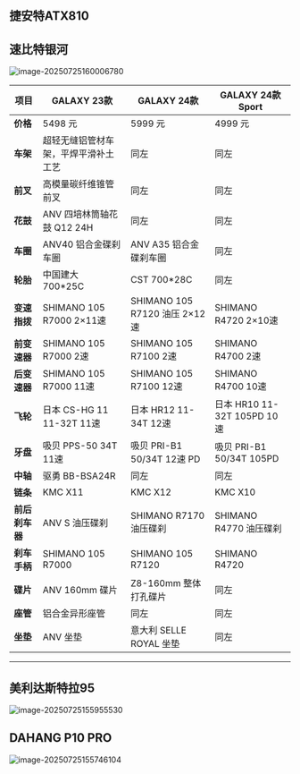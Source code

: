 ## 捷安特ATX810



## 速比特银河

![image-20250725160006780](https://raw.githubusercontent.com/joshzhong66/Pibced/main/blog-images/2025/07/25/4c011ad96dd81cec4cbedd281135fa4f-image-20250725160006780-302798.png)

| 项目           | GALAXY 23款                          | GALAXY 24款                   | GALAXY 24款 Sport           |
| -------------- | ------------------------------------ | ----------------------------- | --------------------------- |
| **价格**       | 5498 元                              | 5999 元                       | 4999 元                     |
| **车架**       | 超轻无缝铝管材车架，平焊平滑补土工艺 | 同左                          | 同左                        |
| **前叉**       | 高模量碳纤维锥管前叉                 | 同左                          | 同左                        |
| **花鼓**       | ANV 四培林筒轴花鼓 Q12 24H           | 同左                          | 同左                        |
| **车圈**       | ANV40 铝合金碟刹车圈                 | ANV A35 铝合金碟刹车圈        | 同左                        |
| **轮胎**       | 中国建大 700*25C                     | CST 700*28C                   | 同左                        |
| **变速指拨**   | SHIMANO 105 R7000 2×11速             | SHIMANO 105 R7120 油压 2×12速 | SHIMANO R4720 2×10速        |
| **前变速器**   | SHIMANO 105 R7000 2速                | SHIMANO 105 R7100 2速         | SHIMANO R4700 2速           |
| **后变速器**   | SHIMANO 105 R7000 11速               | SHIMANO 105 R7100 12速        | SHIMANO R4700 10速          |
| **飞轮**       | 日本 CS-HG 11 11-32T 11速            | 日本 HR12 11-34T 12速         | 日本 HR10 11-32T 105PD 10速 |
| **牙盘**       | 吸贝 PPS-50 34T 11速                 | 吸贝 PRI-B1 50/34T 12速 PD    | 吸贝 PRI-B1 50/34T 105PD    |
| **中轴**       | 驱勇 BB-BSA24R                       | 同左                          | 同左                        |
| **链条**       | KMC X11                              | KMC X12                       | KMC X10                     |
| **前后刹车器** | ANV S 油压碟刹                       | SHIMANO R7170 油压碟刹        | SHIMANO R4770 油压碟刹      |
| **刹车手柄**   | SHIMANO 105 R7000                    | SHIMANO 105 R7120             | SHIMANO R4720               |
| **碟片**       | ANV 160mm 碟片                       | Z8-160mm 整体打孔碟片         | 同左                        |
| **座管**       | 铝合金异形座管                       | 同左                          | 同左                        |
| **坐垫**       | ANV 坐垫                             | 意大利 SELLE ROYAL 坐垫       | 同左                        |

------



## 美利达斯特拉95

![image-20250725155955530](https://raw.githubusercontent.com/joshzhong66/Pibced/main/blog-images/2025/07/25/093716611a352dae3621d313c438971d-image-20250725155955530-7f82be.png)

## DAHANG P10 PRO

![image-20250725155746104](https://raw.githubusercontent.com/joshzhong66/Pibced/main/blog-images/2025/07/25/0045cac7f05497036b1767fd9438f32e-image-20250725155746104-c26340.png)
